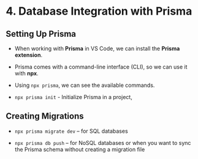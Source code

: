 # 4. Database Integration with Prisma

## Setting Up Prisma

- When working with **Prisma** in VS Code, we can install the **Prisma extension**.

- Prisma comes with a command-line interface (CLI), so we can use it with **npx**.

- Using `npx prisma`, we can see the available commands.

- `npx prisma init` - Initialize Prisma in a project,

## Creating Migrations

- `npx prisma migrate dev` – for SQL databases

- `npx prisma db push` – for NoSQL databases or when you want to sync the Prisma schema without creating a migration file
